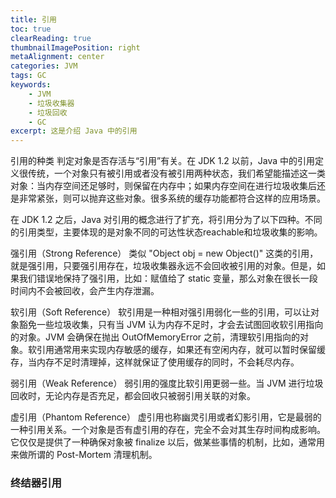 ```yaml
---
title: 引用
toc: true
clearReading: true
thumbnailImagePosition: right
metaAlignment: center
categories: JVM
tags: GC
keywords: 
    - JVM
    - 垃圾收集器
    - 垃圾回收
    - GC
excerpt: 这是介绍 Java 中的引用
---
```



引用的种类
判定对象是否存活与“引用”有关。在 JDK 1.2 以前，Java 中的引用定义很传统，一个对象只有被引用或者没有被引用两种状态，我们希望能描述这一类对象：当内存空间还足够时，则保留在内存中；如果内存空间在进行垃圾收集后还是非常紧张，则可以抛弃这些对象。很多系统的缓存功能都符合这样的应用场景。

在 JDK 1.2 之后，Java 对引用的概念进行了扩充，将引用分为了以下四种。不同的引用类型，主要体现的是对象不同的可达性状态reachable和垃圾收集的影响。

强引用（Strong Reference）
类似 "Object obj = new Object()" 这类的引用，就是强引用，只要强引用存在，垃圾收集器永远不会回收被引用的对象。但是，如果我们错误地保持了强引用，比如：赋值给了 static 变量，那么对象在很长一段时间内不会被回收，会产生内存泄漏。

软引用（Soft Reference）
软引用是一种相对强引用弱化一些的引用，可以让对象豁免一些垃圾收集，只有当 JVM 认为内存不足时，才会去试图回收软引用指向的对象。JVM 会确保在抛出 OutOfMemoryError 之前，清理软引用指向的对象。软引用通常用来实现内存敏感的缓存，如果还有空闲内存，就可以暂时保留缓存，当内存不足时清理掉，这样就保证了使用缓存的同时，不会耗尽内存。

弱引用（Weak Reference）
弱引用的强度比软引用更弱一些。当 JVM 进行垃圾回收时，无论内存是否充足，都会回收只被弱引用关联的对象。

虚引用（Phantom Reference）
虚引用也称幽灵引用或者幻影引用，它是最弱的一种引用关系。一个对象是否有虚引用的存在，完全不会对其生存时间构成影响。它仅仅是提供了一种确保对象被 finalize 以后，做某些事情的机制，比如，通常用来做所谓的 Post-Mortem 清理机制。


### 终结器引用